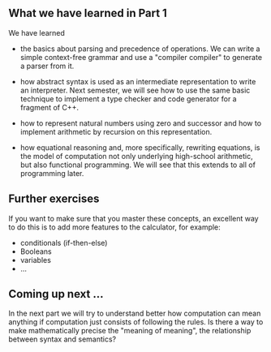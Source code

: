 ## What we have learned in Part 1

We have learned 

- the basics about parsing and precedence of operations. We can write a simple context-free grammar and use a "compiler compiler" to generate a parser from it.

- how abstract syntax is used as an intermediate representation to write an interpreter. Next semester, we will see how to use the same basic technique to implement a type checker and code generator for a fragment of C++.

- how to represent natural numbers using zero and successor and how to implement arithmetic by recursion on this representation.

- how equational reasoning and, more specifically, rewriting equations, is the model of computation not only underlying high-school arithmetic, but also functional programming. We will see that this extends to all of programming later.

## Further exercises

If you want to make sure that you master these concepts, an excellent way to do this is to add more features to the calculator, for example:

- conditionals (if-then-else)
- Booleans
- variables
- ...

## Coming up next ...

In the next part we will try to understand better how computation can mean anything if computation just consists of following the rules. Is there a way to make mathematically precise the "meaning of meaning", the relationship between syntax and semantics?